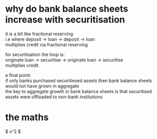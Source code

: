 # why do bank balance sheets increase with securitisation
it is a bit like fractional reserving  
i.e where deposit -> loan -> deposit -> loan  
multiplies credit via fractional reserving

for securitisation the loop is:  
originate loan -> securitise -> originate loan -> securitise  
multiplies credit  

a final point:  
if only banks purchased securitiesed assets then bank balance sheets would not have grown in aggregate  
the key to aggregate growth in bank balance sheets is that securitised assets were offloaded to non-bank institutions  

# the maths
$ x^2 $
